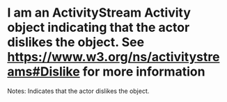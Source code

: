 I am an ActivityStream Activity object indicating that the actor dislikes the object. See https://www.w3.org/ns/activitystreams#Dislike for more information
==========
 Notes: 
              Indicates that the actor dislikes the
              object.
             
